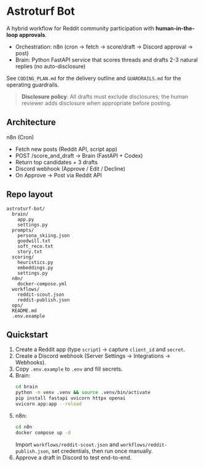 # Astroturf Bot

A hybrid workflow for Reddit community participation with **human-in-the-loop approvals**.
- Orchestration: n8n (cron -> fetch -> score/draft -> Discord approval -> post)
- Brain: Python FastAPI service that scores threads and drafts 2-3 natural replies (no auto-disclosure)

See `CODING_PLAN.md` for the delivery outline and `GUARDRAILS.md` for the operating guardrails.

> **Disclosure policy**: All drafts must exclude disclosures; the human reviewer adds disclosure when appropriate before posting.

## Architecture
n8n (Cron)
- Fetch new posts (Reddit API, script app)
- POST /score_and_draft -> Brain (FastAPI + Codex)
- Return top candidates + 3 drafts
- Discord webhook (Approve / Edit / Decline)
- On Approve -> Post via Reddit API

## Repo layout
```
astroturf-bot/
  brain/
    app.py
    settings.py
  prompts/
    persona_skiing.json
    goodwill.txt
    soft_reco.txt
    story.txt
  scoring/
    heuristics.py
    embeddings.py
    settings.py
  n8n/
    docker-compose.yml
  workflows/
    reddit-scout.json
    reddit-publish.json
  ops/
  README.md
  .env.example
```

## Quickstart
1. Create a Reddit app (type `script`) -> capture `client_id` and `secret`.
2. Create a Discord webhook (Server Settings -> Integrations -> Webhooks).
3. Copy `.env.example` to `.env` and fill secrets.
4. Brain:
    ```bash
    cd brain
    python -m venv .venv && source .venv/bin/activate
    pip install fastapi uvicorn httpx openai
    uvicorn app:app --reload
    ```
5. n8n:
    ```bash
    cd n8n
    docker compose up -d
    ```
    Import `workflows/reddit-scout.json` and `workflows/reddit-publish.json`, set credentials, then run once manually.
6. Approve a draft in Discord to test end-to-end.
